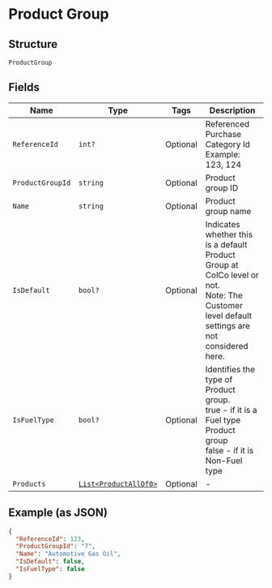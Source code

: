 
# Product Group

## Structure

`ProductGroup`

## Fields

| Name | Type | Tags | Description |
|  --- | --- | --- | --- |
| `ReferenceId` | `int?` | Optional | Referenced Purchase Category Id<br>Example: 123, 124 |
| `ProductGroupId` | `string` | Optional | Product group ID |
| `Name` | `string` | Optional | Product group name |
| `IsDefault` | `bool?` | Optional | Indicates whether this is a default Product Group at ColCo level or not.<br>Note: The Customer level default settings are not considered here. |
| `IsFuelType` | `bool?` | Optional | Identifies the type of Product group.<br>true - if it is a Fuel type Product group<br>false - if it is Non-Fuel type |
| `Products` | [`List<ProductAllOf0>`](../../doc/models/product-all-of-0.md) | Optional | - |

## Example (as JSON)

```json
{
  "ReferenceId": 123,
  "ProductGroupId": "7",
  "Name": "Automotive Gas Oil",
  "IsDefault": false,
  "IsFuelType": false
}
```

